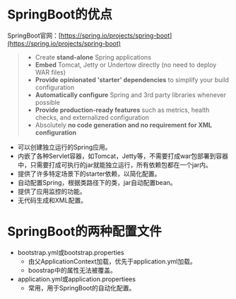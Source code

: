 # SpringBoot的优点

SpringBoot官网：[https://spring.io/projects/spring-boot](https://spring.io/projects/spring-boot)

> - Create **stand-alone** Spring applications
> - **Embed** Tomcat, Jetty or Undertow directly (no need to deploy WAR files)
> - **Provide opinionated 'starter' dependencies** to simplify your build configuration
> - **Automatically configure** Spring and 3rd party libraries whenever possible
> - **Provide production-ready features** such as metrics, health checks, and externalized configuration
> - Absolutely **no code generation and no requirement for XML configuration**

- 可以创建独立运行的Spring应用。
- 内嵌了各种Servlet容器，如Tomcat，Jetty等，不需要打成war包部署到容器中，只需要打成可执行的jar就能独立运行，所有依赖包都在一个jar内。
- 提供了许多特定场景下的starter依赖，以简化配置。
- 自动配置Spring，根据类路径下的类，jar自动配置bean。
- 提供了应用监控的功能。
- 无代码生成和XML配置。

# SpringBoot的两种配置文件

- bootstrap.yml或bootstrap.properties
  - 由父ApplicationContext加载，优先于application.yml加载。
  - boostrap中的属性无法被覆盖。
- application.yml或application.propertiees
  - 常用，用于SpringBoot的自动化配置。

